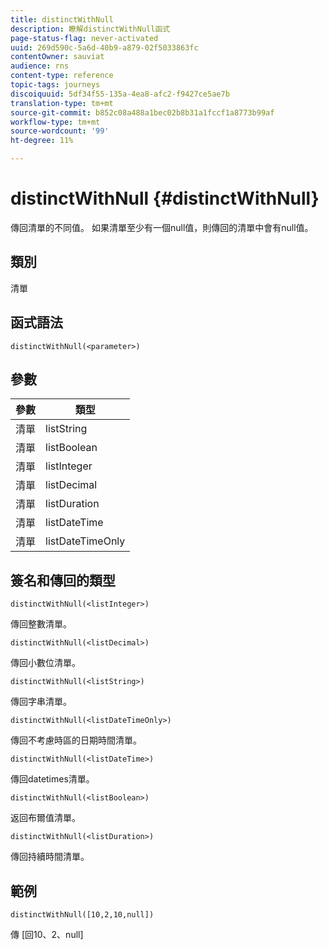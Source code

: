 ```yaml
---
title: distinctWithNull
description: 瞭解distinctWithNull函式
page-status-flag: never-activated
uuid: 269d590c-5a6d-40b9-a879-02f5033863fc
contentOwner: sauviat
audience: rns
content-type: reference
topic-tags: journeys
discoiquuid: 5df34f55-135a-4ea8-afc2-f9427ce5ae7b
translation-type: tm+mt
source-git-commit: b852c08a488a1bec02b8b31a1fccf1a8773b99af
workflow-type: tm+mt
source-wordcount: '99'
ht-degree: 11%

---
```



# distinctWithNull {#distinctWithNull}

傳回清單的不同值。 如果清單至少有一個null值，則傳回的清單中會有null值。

## 類別

清單

## 函式語法

`distinctWithNull(<parameter>)`

## 參數

| 參數 | 類型 |
|-----------|------------------|
| 清單 | listString |
| 清單 | listBoolean |
| 清單 | listInteger |
| 清單 | listDecimal |
| 清單 | listDuration |
| 清單 | listDateTime |
| 清單 | listDateTimeOnly |

## 簽名和傳回的類型

`distinctWithNull(<listInteger>)`

傳回整數清單。

`distinctWithNull(<listDecimal>)`

傳回小數位清單。

`distinctWithNull(<listString>)`

傳回字串清單。

`distinctWithNull(<listDateTimeOnly>)`

傳回不考慮時區的日期時間清單。

`distinctWithNull(<listDateTime>)`

傳回datetimes清單。

`distinctWithNull(<listBoolean>)`

返回布爾值清單。

`distinctWithNull(<listDuration>)`

傳回持續時間清單。

## 範例

`distinctWithNull([10,2,10,null])`

傳 [回10、2、null]
